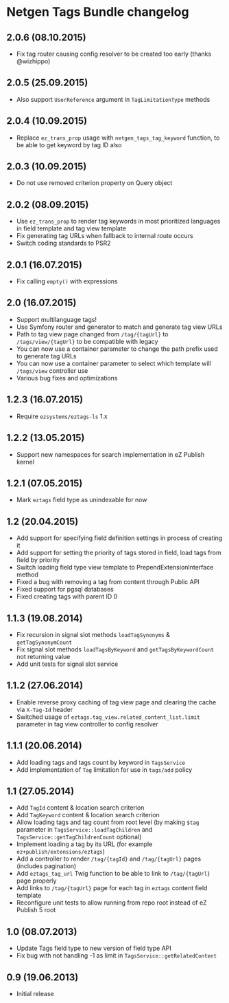 Netgen Tags Bundle changelog
============================

2.0.6 (08.10.2015)
------------------

* Fix tag router causing config resolver to be created too early (thanks @wizhippo)

2.0.5 (25.09.2015)
------------------

* Also support `UserReference` argument in `TagLimitationType` methods

2.0.4 (10.09.2015)
------------------

* Replace `ez_trans_prop` usage with `netgen_tags_tag_keyword` function, to be able to get keyword by tag ID also

2.0.3 (10.09.2015)
------------------

* Do not use removed criterion property on Query object

2.0.2 (08.09.2015)
------------------

* Use `ez_trans_prop` to render tag keywords in most prioritized languages in field template and tag view template
* Fix generating tag URLs when fallback to internal route occurs
* Switch coding standards to PSR2

2.0.1 (16.07.2015)
------------------

* Fix calling `empty()` with expressions

2.0 (16.07.2015)
----------------

* Support multilanguage tags!
* Use Symfony router and generator to match and generate tag view URLs
* Path to tag view page changed from `/tag/{tagUrl}` to `/tags/view/{tagUrl}` to be compatible with legacy
* You can now use a container parameter to change the path prefix used to generate tag URLs
* You can now use a container parameter to select which template will `/tags/view` controller use
* Various bug fixes and optimizations

1.2.3 (16.07.2015)
------------------

* Require `ezsystems/eztags-ls` 1.x

1.2.2 (13.05.2015)
------------------

* Support new namespaces for search implementation in eZ Publish kernel

1.2.1 (07.05.2015)
------------------

* Mark `eztags` field type as unindexable for now

1.2 (20.04.2015)
----------------

* Add support for specifying field definition settings in process of creating it
* Add support for setting the priority of tags stored in field, load tags from field by priority
* Switch loading field type view template to PrependExtensionInterface method
* Fixed a bug with removing a tag from content through Public API
* Fixed support for pgsql databases
* Fixed creating tags with parent ID 0


1.1.3 (19.08.2014)
------------------

* Fix recursion in signal slot methods `loadTagSynonyms` & `getTagSynonymCount`
* Fix signal slot methods `loadTagsByKeyword` and `getTagsByKeywordCount` not returning value
* Add unit tests for signal slot service


1.1.2 (27.06.2014)
------------------

* Enable reverse proxy caching of tag view page and clearing the cache via `X-Tag-Id` header
* Switched usage of `eztags.tag_view.related_content_list.limit` parameter in tag view controller to config resolver


1.1.1 (20.06.2014)
------------------

* Add loading tags and tags count by keyword in `TagsService`
* Add implementation of `Tag` limitation for use in `tags/add` policy


1.1 (27.05.2014)
----------------

* Add `TagId` content & location search criterion
* Add `TagKeyword` content & location search criterion
* Allow loading tags and tag count from root level (by making `$tag` parameter in `TagsService::loadTagChildren` and `TagsService::getTagChildrenCount` optional)
* Implement loading a tag by its URL (for example `ez+publish/extensions/eztags`)
* Add a controller to render `/tag/{tagId}` and `/tag/{tagUrl}` pages (includes pagination)
* Add `eztags_tag_url` Twig function to be able to link to `/tag/{tagUrl}` page properly
* Add links to `/tag/{tagUrl}` page for each tag in `eztags` content field template
* Reconfigure unit tests to allow running from repo root instead of eZ Publish 5 root


1.0 (08.07.2013)
----------------

* Update Tags field type to new version of field type API
* Fix bug with not handling -1 as limit in `TagsService::getRelatedContent`


0.9 (19.06.2013)
----------------

* Initial release
